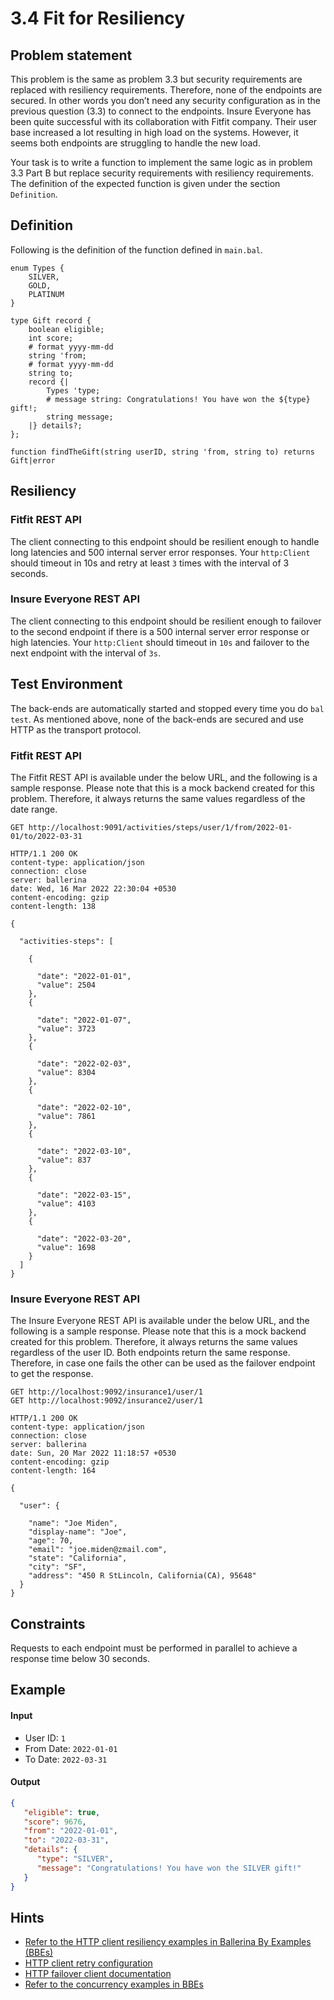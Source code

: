 # 3.4 Fit for Resiliency

## Problem statement

This problem is the same as problem 3.3 but security requirements are replaced with resiliency requirements. Therefore, none of the endpoints are secured. In other words you don’t need any security configuration as in the previous question (3.3) to connect to the endpoints. Insure Everyone has been quite successful with its collaboration with Fitfit company. Their user base increased a lot resulting in high load on the systems. However, it seems both endpoints are struggling to handle the new load.

Your task is to write a function to implement the same logic as in problem 3.3 Part B but replace security requirements with resiliency requirements. The definition of the expected function is given under the section `Definition`.

## Definition

Following is the definition of the function defined in `main.bal`.

```ballerina
enum Types {
    SILVER,
    GOLD,
    PLATINUM
}

type Gift record {
    boolean eligible;
    int score;
    # format yyyy-mm-dd
    string 'from;
    # format yyyy-mm-dd
    string to;
    record {|
        Types 'type;
        # message string: Congratulations! You have won the ${type} gift!;
        string message;
    |} details?;
};

function findTheGift(string userID, string 'from, string to) returns Gift|error
```

## Resiliency

### Fitfit REST API

The client connecting to this endpoint should be resilient enough to handle long latencies and 500 internal server error responses. Your `http:Client` should timeout in 10s and retry at least `3` times with the interval of 3 seconds.

### Insure Everyone REST API

The client connecting to this endpoint should be resilient enough to failover to the second endpoint if there is a 500 internal server error response or high latencies. Your `http:Client` should timeout in `10s` and failover to the next endpoint with the interval of `3s`.

## Test Environment

The back-ends are automatically started and stopped every time you do `bal test`. As mentioned above, none of the back-ends are secured and use HTTP as the transport protocol.

### Fitfit REST API

The Fitfit REST API is available under the below URL, and the following is a sample response. Please note that this is a mock backend created for this problem. Therefore, it always returns the same values regardless of the date range.

```http
GET http://localhost:9091/activities/steps/user/1/from/2022-01-01/to/2022-03-31
```

```http
HTTP/1.1 200 OK
content-type: application/json
connection: close
server: ballerina
date: Wed, 16 Mar 2022 22:30:04 +0530
content-encoding: gzip
content-length: 138

{

  "activities-steps": [

    {

      "date": "2022-01-01",
      "value": 2504
    },
    {

      "date": "2022-01-07",
      "value": 3723
    },
    {

      "date": "2022-02-03",
      "value": 8304
    },
    {

      "date": "2022-02-10",
      "value": 7861
    },
    {

      "date": "2022-03-10",
      "value": 837
    },
    {

      "date": "2022-03-15",
      "value": 4103
    },
    {

      "date": "2022-03-20",
      "value": 1698
    }
  ]
}
```

### Insure Everyone REST API

The Insure Everyone REST API is available under the below URL, and the following is a sample response. Please note that this is a mock backend created for this problem. Therefore, it always returns the same values regardless of the user ID. Both endpoints return the same response. Therefore, in case one fails the other can be used as the failover endpoint to get the response.

```http
GET http://localhost:9092/insurance1/user/1
GET http://localhost:9092/insurance2/user/1
```

```http
HTTP/1.1 200 OK
content-type: application/json
connection: close
server: ballerina
date: Sun, 20 Mar 2022 11:18:57 +0530
content-encoding: gzip
content-length: 164

{

  "user": {

    "name": "Joe Miden",
    "display-name": "Joe",
    "age": 70,
    "email": "joe.miden@zmail.com",
    "state": "California",
    "city": "SF",
    "address": "450 R StLincoln, California(CA), 95648"
  }
}
```

## Constraints

Requests to each endpoint must be performed in parallel to achieve a response time below 30 seconds.

## Example
#### Input
- User ID: `1`  
- From Date: `2022-01-01`  
- To Date: `2022-03-31`  

#### Output

```json
{
   "eligible": true,
   "score": 9676,
   "from": "2022-01-01",
   "to": "2022-03-31",
   "details": {
      "type": "SILVER",
      "message": "Congratulations! You have won the SILVER gift!"
   }
}
```
## Hints
- [Refer to the HTTP client resiliency examples in Ballerina By Examples (BBEs)](https://ballerina.io/learn/by-example/#resiliency)
- [HTTP client retry configuration](https://lib.ballerina.io/ballerina/http/2.2.1/records/RetryConfig) 
- [HTTP failover client documentation](https://lib.ballerina.io/ballerina/http/2.2.1/clients/FailoverClient)
- [Refer to the concurrency examples in BBEs](https://ballerina.io/learn/by-example/#concurrency)
